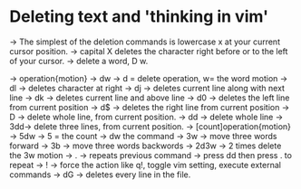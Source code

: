 # Deleting text and 'thinking in vim'
 -> The simplest of the deletion commands is lowercase x at your current cursor position.
 -> capital X deletes the character right before or to the left of your cursor. 
 -> delete a word, D w.
 
 -> operation{motion} -> dw -> d = delete operation, w= the word motion
 -> dl -> deletes character at right
 -> dj -> deletes current line along with next line
 -> dk -> deletes current line and above line
 -> d0 -> deletes the left line from current position
 -> d$ -> deletes the right line from current position
 -> D -> delete whole line, from current position.
 -> dd -> delete whole line
 -> 3dd-> delete three lines, from current position.
 -> [count]operation{motion} 	
 -> 5dw
 -> 5 = the count
 -> dw the command
 -> 3w -> move three words forward
 -> 3b -> move three words backwords
 -> 2d3w -> 2 times delete the 3w motion
 -> . -> repeats previous command -> press dd then press . to repeat
 -> ! -> force the action like q!, toggle vim setting, execute external commands 
 -> dG -> deletes every line in the file.

